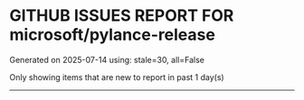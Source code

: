 
# GITHUB ISSUES REPORT FOR microsoft/pylance-release


Generated on 2025-07-14 using: stale=30, all=False


Only showing items that are new to report in past 1 day(s)


---




















